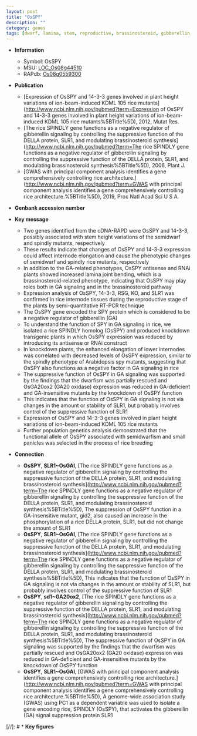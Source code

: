 ```yaml
---
layout: post
title: "OsSPY"
description: ""
category: genes
tags: [dwarf, lamina, stem, reproductive, brassinosteroid, gibberellin,  ga , height, breeding]
---
```


* **Information**  
    + Symbol: OsSPY  
    + MSU: [LOC_Os08g44510](http://rice.uga.edu/cgi-bin/ORF_infopage.cgi?orf=LOC_Os08g44510)  
    + RAPdb: [Os08g0559300](http://rapdb.dna.affrc.go.jp/viewer/gbrowse_details/irgsp1?name=Os08g0559300)  

* **Publication**  
    + [Expression of OsSPY and 14-3-3 genes involved in plant height variations of ion-beam-induced KDML 105 rice mutants](http://www.ncbi.nlm.nih.gov/pubmed?term=Expression of OsSPY and 14-3-3 genes involved in plant height variations of ion-beam-induced KDML 105 rice mutants%5BTitle%5D), 2012, Mutat Res.
    + [The rice SPINDLY gene functions as a negative regulator of gibberellin signaling by controlling the suppressive function of the DELLA protein, SLR1, and modulating brassinosteroid synthesis](http://www.ncbi.nlm.nih.gov/pubmed?term=The rice SPINDLY gene functions as a negative regulator of gibberellin signaling by controlling the suppressive function of the DELLA protein, SLR1, and modulating brassinosteroid synthesis%5BTitle%5D), 2006, Plant J.
    + [GWAS with principal component analysis identifies a gene comprehensively controlling rice architecture.](http://www.ncbi.nlm.nih.gov/pubmed?term=GWAS with principal component analysis identifies a gene comprehensively controlling rice architecture.%5BTitle%5D), 2019, Proc Natl Acad Sci U S A.

* **Genbank accession number**  

* **Key message**  
    + Two genes identified from the cDNA-RAPD were OsSPY and 14-3-3, possibly associated with stem height variations of the semidwarf and spindly mutants, respectively
    + These results indicate that changes of OsSPY and 14-3-3 expression could affect internode elongation and cause the phenotypic changes of semidwarf and spindly rice mutants, respectively
    + In addition to the GA-related phenotypes, OsSPY antisense and RNAi plants showed increased lamina joint bending, which is a brassinosteroid-related phenotype, indicating that OsSPY may play roles both in GA signaling and in the brassinosteroid pathway
    + Expression analysis of OsSPY, 14-3-3, RSG, KO, and SLR1 was confirmed in rice internode tissues during the reproductive stage of the plants by semi-quantitative RT-PCR technique
    + The OsSPY gene encoded the SPY protein which is considered to be a negative regulator of gibberellin (GA)
    + To understand the function of SPY in GA signaling in rice, we isolated a rice SPINDLY homolog (OsSPY) and produced knockdown transgenic plants in which OsSPY expression was reduced by introducing its antisense or RNAi construct
    + In knockdown plants, the enhanced elongation of lower internodes was correlated with decreased levels of OsSPY expression, similar to the spindly phenotype of Arabidopsis spy mutants, suggesting that OsSPY also functions as a negative factor in GA signaling in rice
    + The suppressive function of OsSPY in GA signaling was supported by the findings that the dwarfism was partially rescued and OsGA20ox2 (GA20 oxidase) expression was reduced in GA-deficient and GA-insensitive mutants by the knockdown of OsSPY function
    + This indicates that the function of OsSPY in GA signaling is not via changes in the amount or stability of SLR1, but probably involves control of the suppressive function of SLR1
    + Expression of OsSPY and 14-3-3 genes involved in plant height variations of ion-beam-induced KDML 105 rice mutants
    + Further population genetics analysis demonstrated that the functional allele of OsSPY associated with semidwarfism and small panicles was selected in the process of rice breeding

* **Connection**  
    + __OsSPY__, __SLR1~OsGAI__, [The rice SPINDLY gene functions as a negative regulator of gibberellin signaling by controlling the suppressive function of the DELLA protein, SLR1, and modulating brassinosteroid synthesis](http://www.ncbi.nlm.nih.gov/pubmed?term=The rice SPINDLY gene functions as a negative regulator of gibberellin signaling by controlling the suppressive function of the DELLA protein, SLR1, and modulating brassinosteroid synthesis%5BTitle%5D), The suppression of OsSPY function in a GA-insensitive mutant, gid2, also caused an increase in the phosphorylation of a rice DELLA protein, SLR1, but did not change the amount of SLR1
    + __OsSPY__, __SLR1~OsGAI__, [The rice SPINDLY gene functions as a negative regulator of gibberellin signaling by controlling the suppressive function of the DELLA protein, SLR1, and modulating brassinosteroid synthesis](http://www.ncbi.nlm.nih.gov/pubmed?term=The rice SPINDLY gene functions as a negative regulator of gibberellin signaling by controlling the suppressive function of the DELLA protein, SLR1, and modulating brassinosteroid synthesis%5BTitle%5D), This indicates that the function of OsSPY in GA signaling is not via changes in the amount or stability of SLR1, but probably involves control of the suppressive function of SLR1
    + __OsSPY__, __sd1~GA20ox2__, [The rice SPINDLY gene functions as a negative regulator of gibberellin signaling by controlling the suppressive function of the DELLA protein, SLR1, and modulating brassinosteroid synthesis](http://www.ncbi.nlm.nih.gov/pubmed?term=The rice SPINDLY gene functions as a negative regulator of gibberellin signaling by controlling the suppressive function of the DELLA protein, SLR1, and modulating brassinosteroid synthesis%5BTitle%5D), The suppressive function of OsSPY in GA signaling was supported by the findings that the dwarfism was partially rescued and OsGA20ox2 (GA20 oxidase) expression was reduced in GA-deficient and GA-insensitive mutants by the knockdown of OsSPY function
    + __OsSPY__, __SLR1~OsGAI__, [GWAS with principal component analysis identifies a gene comprehensively controlling rice architecture.](http://www.ncbi.nlm.nih.gov/pubmed?term=GWAS with principal component analysis identifies a gene comprehensively controlling rice architecture.%5BTitle%5D),  A genome-wide association study (GWAS) using PC1 as a dependent variable was used to isolate a gene encoding rice, SPINDLY (OsSPY), that activates the gibberellin (GA) signal suppression protein SLR1

[//]: # * **Key figures**  


